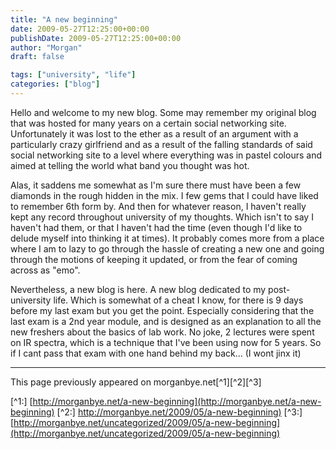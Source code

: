 ```yaml
---
title: "A new beginning"
date: 2009-05-27T12:25:00+00:00
publishDate: 2009-05-27T12:25:00+00:00
author: "Morgan"
draft: false

tags: ["university", "life"]
categories: ["blog"]
---
```


Hello and welcome to my new blog. Some may remember my original blog that was hosted for many years on a certain social networking site. Unfortunately it was lost to the ether as a result of an argument with a particularly crazy girlfriend and as a result of the falling standards of said social networking site to a level where everything was in pastel colours and aimed at telling the world what band you thought was hot.

Alas, it saddens me somewhat as I'm sure there must have been a few diamonds in the rough hidden in the mix. I few gems that I could have liked to remember 6th form by. And then for whatever reason, I haven't really kept any record throughout university of my thoughts. Which isn't to say I haven't had them, or that I haven't had the time (even though I'd like to delude myself into thinking it at times). It probably comes more from a place where I am to lazy to go through the hassle of creating a new one and going through the motions of keeping it updated, or from the fear of coming across as "emo".

Nevertheless, a new blog is here. A new blog dedicated to my post­-university life. Which is somewhat of a cheat I know, for there is 9 days before my last exam but you get the point. Especially considering that the last exam is a 2nd year module, and is designed as an explanation to all the new freshers about the basics of lab work. No joke, 2 lectures were spent on IR spectra, which is a technique that I've been using now for 5 years. So if I cant pass that exam with one hand behind my back... (I wont jinx it)


----
This page previously appeared on morganbye.net[^1][^2][^3]

[^1:] [http://morganbye.net/a-new-beginning](http://morganbye.net/a-new-beginning)
[^2:] [http://morganbye.net/2009/05/a-new-beginning)](http://morganbye.net/2009/05/a-new-beginning)
[^3:] [http://morganbye.net/uncategorized/2009/05/a-new-beginning](http://morganbye.net/uncategorized/2009/05/a-new-beginning)
